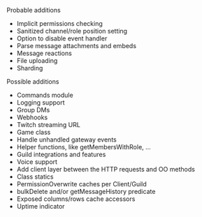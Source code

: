 Probable additions
- Implicit permissions checking
- Sanitized channel/role position setting
- Option to disable event handler
- Parse message attachments and embeds
- Message reactions
- File uploading
- Sharding

Possible additions
- Commands module
- Logging support
- Group DMs
- Webhooks
- Twitch streaming URL
- Game class
- Handle unhandled gateway events
- Helper functions, like getMembersWithRole, ...
- Guild integrations and features
- Voice support
- Add client layer between the HTTP requests and OO methods
- Class statics
- PermissionOverwrite caches per Client/Guild
- bulkDelete and/or getMessageHistory predicate
- Exposed columns/rows cache accessors
- Uptime indicator

